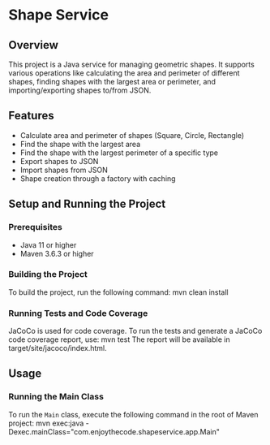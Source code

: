 # Shape Service

## Overview
This project is a Java service for managing geometric shapes. It supports various operations like calculating the area and perimeter of different shapes, finding shapes with the largest area or perimeter, and importing/exporting shapes to/from JSON.

## Features
- Calculate area and perimeter of shapes (Square, Circle, Rectangle)
- Find the shape with the largest area
- Find the shape with the largest perimeter of a specific type
- Export shapes to JSON
- Import shapes from JSON
- Shape creation through a factory with caching

## Setup and Running the Project

### Prerequisites
- Java 11 or higher
- Maven 3.6.3 or higher

### Building the Project
To build the project, run the following command:
mvn clean install

### Running Tests and Code Coverage
JaCoCo is used for code coverage. To run the tests and generate a JaCoCo code coverage report, use:
mvn test
The report will be available in target/site/jacoco/index.html.

## Usage

### Running the Main Class
To run the `Main` class, execute the following command in the root of Maven project:
mvn exec:java -Dexec.mainClass="com.enjoythecode.shapeservice.app.Main"